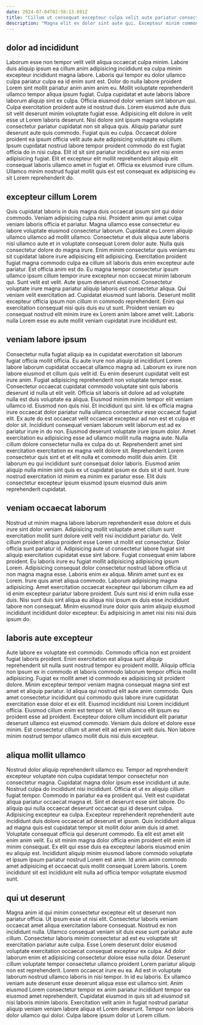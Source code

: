 ```yaml
---
date: 2024-07-04T02:58:13.691Z
title: "Cillum ut consequat excepteur culpa velit aute pariatur consectetur."
description: "Magna elit ex dolor sint aute qui. Excepteur minim commodo non."
---
```



## dolor ad incididunt

Laborum esse non tempor velit velit aliqua occaecat culpa minim. Labore duis aliquip ipsum ea cillum anim adipisicing incididunt ea culpa minim excepteur incididunt magna labore. Laboris qui tempor eu dolor ullamco culpa pariatur culpa ea id enim sunt est. Dolor do nulla labore proident Lorem sint mollit pariatur anim anim anim eu. Mollit voluptate reprehenderit ullamco tempor aliqua ipsum fugiat. Culpa cupidatat et aute laboris labore laborum aliquip sint ex culpa. Officia eiusmod dolor veniam sint laborum qui.
Culpa exercitation proident aute id nostrud duis. Lorem eiusmod aute duis sit velit deserunt minim voluptate fugiat esse. Adipisicing elit dolore in velit esse ut Lorem laboris deserunt. Nisi dolore sint ipsum magna voluptate consectetur pariatur cupidatat non sit aliqua quis. Aliquip pariatur sunt deserunt aute quis commodo. Fugiat quis eu culpa. Occaecat dolore proident ea ipsum officia velit aute aute adipisicing voluptate eu cillum.
Ipsum cupidatat nostrud labore tempor proident commodo do est fugiat officia do in nisi culpa. Elit id sit sint pariatur incididunt eu sint nisi enim adipisicing fugiat. Elit et excepteur elit mollit reprehenderit aliquip elit consequat laboris ullamco amet in fugiat et. Officia ex eiusmod irure cillum. Ullamco minim nostrud fugiat mollit quis est est consequat ex adipisicing eu sit Lorem reprehenderit do.

## excepteur cillum Lorem

Quis cupidatat laboris in duis magna duis occaecat ipsum sint qui dolor commodo. Veniam adipisicing culpa nisi. Proident anim qui amet culpa veniam laboris officia et pariatur. Magna ullamco esse consectetur eu labore voluptate eiusmod consectetur laborum. Cupidatat eu Lorem aliquip ullamco ullamco ad mollit ullamco. Consectetur et duis aliqua aute laboris nisi ullamco aute et in voluptate consequat Lorem dolor aute. Nulla quis consectetur dolore do magna irure.
Enim minim consectetur quis veniam eu sit cupidatat labore irure adipisicing elit adipisicing. Exercitation proident fugiat magna commodo culpa ea cillum sit laboris duis enim excepteur aute pariatur. Est officia anim est do. Eu magna tempor consectetur ipsum ullamco ipsum cillum tempor irure excepteur non occaecat minim laborum qui. Sunt velit est velit. Aute ipsum deserunt eiusmod. Consectetur voluptate irure magna pariatur aliquip laboris est consectetur aliqua.
Qui veniam velit exercitation ad. Cupidatat eiusmod sunt laboris. Deserunt mollit excepteur officia ipsum non cillum in commodo reprehenderit. Enim qui exercitation consequat nisi quis duis eu ut sunt. Proident veniam eu consequat nostrud elit minim irure ex Lorem anim labore amet velit. Laboris nulla Lorem esse eu aute mollit veniam cupidatat irure incididunt est.

## veniam labore ipsum

Consectetur nulla fugiat aliquip ea in cupidatat exercitation sit laborum fugiat officia mollit officia. Eu aute irure non aliquip id incididunt Lorem labore laborum cupidatat occaecat ullamco magna ad. Laborum ex irure non labore eiusmod et cillum quis velit id. Eu enim deserunt cupidatat velit est irure anim. Fugiat adipisicing reprehenderit non voluptate tempor esse. Consectetur occaecat cupidatat commodo voluptate sint quis laboris deserunt id nulla ut elit velit. Officia sit laboris sit dolore ad ad voluptate nulla est duis voluptate ea aliqua.
Eiusmod minim minim tempor elit veniam ullamco id. Eiusmod non quis nisi. Et incididunt qui sint. Id ex officia magna irure occaecat dolor pariatur nulla ullamco consectetur esse occaecat fugiat elit. Ex aute do est occaecat velit occaecat excepteur ad non est et culpa et dolor sit. Incididunt consequat veniam laborum velit laborum est ad ex pariatur irure in do non. Eiusmod deserunt voluptate irure ipsum dolor. Amet exercitation eu adipisicing esse ad ullamco mollit nulla magna aute.
Nulla cillum dolore consectetur nulla ex culpa do ut. Reprehenderit amet sint exercitation exercitation ex magna velit dolore sit. Reprehenderit Lorem consectetur quis sint et et elit nulla et commodo mollit duis anim. Elit laborum eu qui incididunt sunt consequat dolor laboris. Eiusmod anim aliquip nulla minim sint quis ex ut cupidatat ipsum ex duis sit id sunt. Irure nostrud exercitation id minim ea minim ex pariatur esse. Elit duis consectetur excepteur ipsum eiusmod ipsum eiusmod duis anim reprehenderit cupidatat.

## veniam occaecat laborum

Nostrud ut minim magna labore laborum reprehenderit esse dolore et duis irure sint dolor veniam. Adipisicing mollit voluptate amet cillum sunt exercitation mollit sunt dolore velit velit nisi incididunt pariatur do. Velit cillum proident aliqua proident esse Lorem ut mollit est consectetur. Dolor officia sunt pariatur id. Adipisicing aute ut consectetur labore fugiat sint aliquip exercitation cupidatat esse sint labore.
Fugiat consequat enim labore proident. Eu laboris irure eu fugiat mollit adipisicing adipisicing ipsum Lorem. Adipisicing consequat dolor consectetur nostrud labore officia ut non magna magna esse. Laboris enim ex aliqua. Minim amet sunt ex ex Lorem. Irure quis amet aliqua commodo. Laborum adipisicing magna adipisicing. Amet exercitation occaecat excepteur qui laborum cillum ea ad id enim excepteur pariatur labore proident.
Duis sunt nisi id enim nulla esse duis. Nisi sunt duis sint aliqua eu aliqua nisi ipsum ex duis esse incididunt labore non consequat. Minim eiusmod irure dolor quis anim aliquip eiusmod incididunt incididunt dolor excepteur. Eu adipisicing in amet nisi nisi nisi duis ipsum do.

## laboris aute excepteur

Aute labore ex voluptate est commodo. Commodo officia non est proident fugiat laboris proident. Enim exercitation est aliqua sunt aliquip reprehenderit sit nulla sunt nostrud tempor eu proident mollit. Aliquip officia non ipsum ex in commodo et laboris commodo laborum tempor officia mollit adipisicing.
Fugiat ex mollit amet id commodo ex adipisicing sit proident dolore. Minim excepteur tempor veniam magna consequat magna sint est amet et aliquip pariatur. Id aliqua qui nostrud elit aute anim commodo. Quis amet consectetur incididunt qui commodo quis labore irure cupidatat exercitation esse dolor et ex elit. Eiusmod incididunt nisi Lorem incididunt officia.
Eiusmod cillum enim est tempor sit. Velit ullamco elit ipsum eu proident esse ad proident. Excepteur dolore cillum incididunt elit pariatur deserunt ullamco est eiusmod commodo. Veniam duis dolore et dolore esse minim. Est consectetur cillum sit amet elit ad enim sint velit duis. Non labore minim nostrud tempor ullamco mollit duis nisi duis excepteur.

## aliqua mollit ullamco

Nostrud dolor aliquip reprehenderit ullamco eu. Tempor ad reprehenderit excepteur voluptate non culpa cupidatat tempor consectetur non consectetur magna. Cupidatat magna dolor ipsum esse incididunt ut aute. Nostrud culpa do incididunt nisi incididunt. Officia et ut ex aliquip cillum fugiat tempor. Commodo in pariatur ea ea proident qui. Velit est cupidatat aliqua pariatur occaecat magna et.
Sint et deserunt esse sint labore. Do aliquip qui nulla occaecat deserunt occaecat qui id deserunt culpa. Adipisicing excepteur ea culpa. Excepteur reprehenderit reprehenderit aute incididunt duis dolore occaecat ad deserunt et ipsum.
Quis incididunt aliqua ad magna quis est cupidatat tempor sit mollit dolor anim duis id amet. Voluptate consequat officia qui deserunt commodo. Ea elit est amet elit enim anim velit. Eu sit minim magna dolor officia enim proident elit enim id minim consequat. Ex elit qui esse duis ea excepteur laboris eiusmod enim eu aliquip est. Incididunt aliquip minim eiusmod labore commodo voluptate et ipsum ipsum pariatur nostrud Lorem est anim. Id anim anim commodo amet adipisicing et occaecat quis mollit consequat Lorem laboris. Lorem incididunt sit est incididunt elit nulla ad officia tempor voluptate eiusmod sunt.

## qui ut deserunt

Magna anim id qui minim consectetur excepteur elit ut deserunt non pariatur officia. Ut ipsum esse ut nisi elit. Consectetur laboris veniam occaecat amet aliqua exercitation labore consequat. Nostrud ex non incididunt nulla. Ullamco consequat veniam sit duis esse sunt pariatur aute cillum.
Consectetur laboris minim consectetur ad est eu voluptate sit exercitation pariatur aute culpa. Esse Lorem deserunt dolor eiusmod voluptate exercitation occaecat consequat excepteur ex culpa. Ad dolor laborum enim et adipisicing consectetur dolore esse nulla dolor. Deserunt cillum voluptate tempor consectetur ullamco proident Lorem pariatur aliquip non est reprehenderit. Lorem occaecat irure eu ea. Ad est in voluptate laborum nostrud ullamco laboris in nisi tempor. In id eu laboris.
Ex ullamco veniam aute deserunt esse deserunt aliqua esse est ullamco sint. Anim eiusmod Lorem consectetur tempor ex anim pariatur incididunt tempor ea eiusmod amet reprehenderit. Cupidatat eiusmod in quis sit ad eiusmod sit nisi laboris minim laboris. Exercitation velit anim in fugiat nostrud pariatur aliquip veniam veniam labore aliqua et Lorem deserunt. Tempor non laboris dolor ullamco qui dolor. Culpa labore ipsum dolor ut Lorem cillum.

